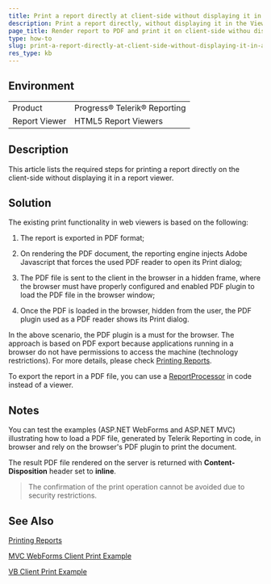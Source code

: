 ```yaml
---
title: Print a report directly at client-side without displaying it in a Viewer
description: Print a report directly, without displaying it in the Viewer. Print report on client-side.
page_title: Render report to PDF and print it on client-side withou displaying the report in the viewer
type: how-to
slug: print-a-report-directly-at-client-side-without-displaying-it-in-a-viewer
res_type: kb
---
```


## Environment
<table>
	<tbody>
		<tr>
			<td>Product</td>
			<td>Progress® Telerik® Reporting</td>
		</tr>
		<tr>
			<td>Report Viewer</td>
			<td>HTML5 Report Viewers</td>
		</tr>
	</tbody>
</table>
  
## Description

This article lists the required steps for printing a report directly on the client-side without displaying it in a report viewer.  

## Solution

The existing print functionality in web viewers is based on the following:

1. The report is exported in PDF format;

2. On rendering the PDF document, the reporting engine injects Adobe Javascript that forces the used PDF reader to open its Print dialog;

3. The PDF file is sent to the client in the browser in a hidden frame, where the browser must have properly configured and enabled PDF plugin to load the PDF file in the browser window;

4. Once the PDF is loaded in the browser, hidden from the user, the PDF plugin used as a PDF reader shows its Print dialog.

In the above scenario, the PDF plugin is a must for the browser. The approach is based on PDF export because applications running in a browser do not have permissions to access the machine (technology restrictions). For more details, please check [Printing Reports](../using-reports-in-applications/display-reports-in-applications/web-application/html5-report-viewer/printing-reports).

To export the report in a PDF file, you can use a [ReportProcessor](../api/Telerik.Reporting.Processing.ReportProcessor.html) in code instead of a viewer.

## Notes

You can test the examples (ASP.NET WebForms and ASP.NET MVC) illustrating how to load a PDF file, generated by Telerik Reporting in code, in browser and rely on the browser's PDF plugin to print the document.

The result PDF file rendered on the server is returned with **Content-Disposition** header set to **inline**.

 > The confirmation of the print operation cannot be avoided due to security restrictions.

## See Also
[Printing Reports](../using-reports-in-applications/display-reports-in-applications/web-application/html5-report-viewer/printing-reports)

[MVC WebForms Client Print Example](resources/mvc-webforms-clientprint.zip)

[VB Client Print Example](resources/clientprintingvb.zip)

